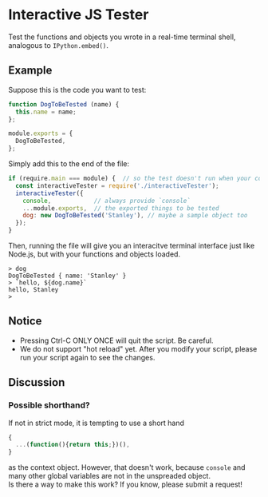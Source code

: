 # Interactive JS Tester
Test the functions and objects you wrote in a real-time terminal shell, analogous to `IPython.embed()`.  

## Example
Suppose this is the code you want to test: 
```js
function DogToBeTested (name) {
  this.name = name;
};

module.exports = {
  DogToBeTested, 
};
```
Simply add this to the end of the file: 
```js
if (require.main === module) {  // so the test doesn't run when your code is imported 
  const interactiveTester = require('./interactiveTester');
  interactiveTester({
    console,            // always provide `console`
    ...module.exports,  // the exported things to be tested
    dog: new DogToBeTested('Stanley'), // maybe a sample object too
  });
}
```
Then, running the file will give you an interacitve terminal interface just like Node.js, but with your functions and objects loaded.  
```
> dog
DogToBeTested { name: 'Stanley' }
> `hello, ${dog.name}`
hello, Stanley
> 
```

## Notice
* Pressing Ctrl-C ONLY ONCE will quit the script. Be careful.  
* We do not support "hot reload" yet. After you modify your script, please run your script again to see the changes.  

## Discussion
### Possible shorthand? 
If not in strict mode, it is tempting to use a short hand  
```js
{
  ...(function(){return this;})(), 
}
```
as the context object. However, that doesn't work, because `console` and many other global variables are not in the unspreaded object.  
Is there a way to make this work? If you know, please submit a request!  
